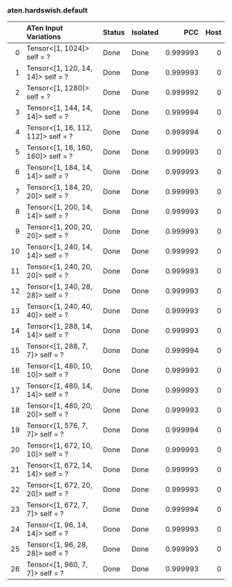 ### aten.hardswish.default
|    | ATen Input Variations              | Status   | Isolated   |      PCC |   Host |
|---:|:-----------------------------------|:---------|:-----------|---------:|-------:|
|  0 | Tensor<[1, 1024]> self = ?         | Done     | Done       | 0.999993 |      0 |
|  1 | Tensor<[1, 120, 14, 14]> self = ?  | Done     | Done       | 0.999993 |      0 |
|  2 | Tensor<[1, 1280]> self = ?         | Done     | Done       | 0.999992 |      0 |
|  3 | Tensor<[1, 144, 14, 14]> self = ?  | Done     | Done       | 0.999994 |      0 |
|  4 | Tensor<[1, 16, 112, 112]> self = ? | Done     | Done       | 0.999994 |      0 |
|  5 | Tensor<[1, 16, 160, 160]> self = ? | Done     | Done       | 0.999993 |      0 |
|  6 | Tensor<[1, 184, 14, 14]> self = ?  | Done     | Done       | 0.999993 |      0 |
|  7 | Tensor<[1, 184, 20, 20]> self = ?  | Done     | Done       | 0.999993 |      0 |
|  8 | Tensor<[1, 200, 14, 14]> self = ?  | Done     | Done       | 0.999993 |      0 |
|  9 | Tensor<[1, 200, 20, 20]> self = ?  | Done     | Done       | 0.999993 |      0 |
| 10 | Tensor<[1, 240, 14, 14]> self = ?  | Done     | Done       | 0.999993 |      0 |
| 11 | Tensor<[1, 240, 20, 20]> self = ?  | Done     | Done       | 0.999993 |      0 |
| 12 | Tensor<[1, 240, 28, 28]> self = ?  | Done     | Done       | 0.999993 |      0 |
| 13 | Tensor<[1, 240, 40, 40]> self = ?  | Done     | Done       | 0.999993 |      0 |
| 14 | Tensor<[1, 288, 14, 14]> self = ?  | Done     | Done       | 0.999993 |      0 |
| 15 | Tensor<[1, 288, 7, 7]> self = ?    | Done     | Done       | 0.999994 |      0 |
| 16 | Tensor<[1, 480, 10, 10]> self = ?  | Done     | Done       | 0.999993 |      0 |
| 17 | Tensor<[1, 480, 14, 14]> self = ?  | Done     | Done       | 0.999993 |      0 |
| 18 | Tensor<[1, 480, 20, 20]> self = ?  | Done     | Done       | 0.999993 |      0 |
| 19 | Tensor<[1, 576, 7, 7]> self = ?    | Done     | Done       | 0.999994 |      0 |
| 20 | Tensor<[1, 672, 10, 10]> self = ?  | Done     | Done       | 0.999993 |      0 |
| 21 | Tensor<[1, 672, 14, 14]> self = ?  | Done     | Done       | 0.999993 |      0 |
| 22 | Tensor<[1, 672, 20, 20]> self = ?  | Done     | Done       | 0.999993 |      0 |
| 23 | Tensor<[1, 672, 7, 7]> self = ?    | Done     | Done       | 0.999994 |      0 |
| 24 | Tensor<[1, 96, 14, 14]> self = ?   | Done     | Done       | 0.999993 |      0 |
| 25 | Tensor<[1, 96, 28, 28]> self = ?   | Done     | Done       | 0.999993 |      0 |
| 26 | Tensor<[1, 960, 7, 7]> self = ?    | Done     | Done       | 0.999993 |      0 |


